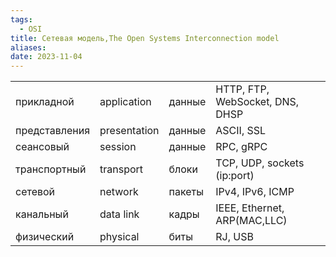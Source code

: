 ```yaml
---
tags:
  - OSI
title: Сетевая модель,The Open Systems Interconnection model
aliases: 
date: 2023-11-04
---
```


|               |              |        |                                 |
| ------------- | ------------ | ------ | ------------------------------- |
| прикладной    | application  | данные | HTTP, FTP, WebSocket, DNS, DHSP |
| представления | presentation | данные | ASCII, SSL                      |
| сеансовый     | session      | данные | RPC, gRPC                       |
| транспортный  | transport    | блоки  | TCP, UDP, sockets (ip:port)     |
| сетевой       | network      | пакеты | IPv4, IPv6, ICMP                |
| канальный     | data link    | кадры  | IEEE, Ethernet, ARP(MAC,LLC)    |
| физический    | physical     | биты   | RJ, USB                         |
